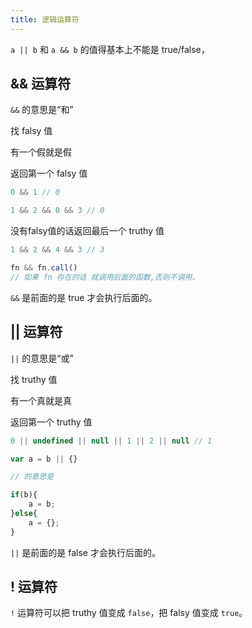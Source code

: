```yaml
---
title: 逻辑运算符
---
```


`a || b` 和 `a && b` 的值得基本上不能是 true/false，

## && 运算符

`&&` 的意思是“和”

找 falsy 值

有一个假就是假

返回第一个 falsy 值

```javascript
0 && 1 // 0
```

```javascript
1 && 2 && 0 && 3 // 0
```

没有falsy值的话返回最后一个 truthy 值

```javascript
1 && 2 && 4 && 3 // 3
```

```javascript
fn && fn.call()
// 如果 fn 存在的话 就调用后面的函数,否则不调用。
```

`&&` 是前面的是 true 才会执行后面的。

## || 运算符

`||` 的意思是“或”

找 truthy 值

有一个真就是真

返回第一个 truthy 值

```javascript
0 || undefined || null || 1 || 2 || null // 1
```

```javascript
var a = b || {}

// 的意思是

if(b){
    a = b;
}else{
    a = {};
}
```

`||` 是前面的是 false 才会执行后面的。

## ! 运算符

`!` 运算符可以把 truthy 值变成 `false`，把 falsy 值变成 `true`。